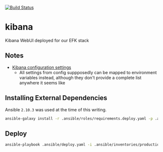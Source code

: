 [![Build Status](https://drone.kiwi-labs.net/api/badges/Diesel-Net/kibana/status.svg)](https://drone.kiwi-labs.net/Diesel-Net/kibana)

# kibana
Kibana WebUI deployed for our EFK stack

## Notes
- [Kibana configuration settings](https://www.elastic.co/guide/en/kibana/current/settings.html)
  - All settings from config suppposedly can be mapped to environment variables instead, although they don't provide a complete list anywhere it seems like

## Installing External Dependencies
Ansible `2.10.3` was used at the time of this writing.
```bash
ansible-galaxy install -r .ansible/roles/requirements.deploy.yaml -p .ansible/roles --force
```

## Deploy
```bash
ansible-playbook .ansible/deploy.yaml -i .ansible/inventories/production/hosts --vault-id ~/.tokens/vault.txt
```
